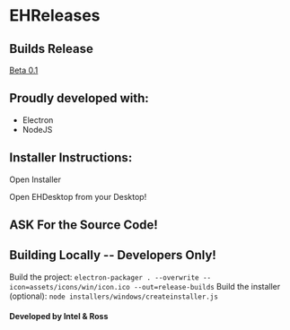 # EHReleases

## Builds Release
[Beta 0.1](https://github.com/RossMdevs/EHReleases/releases/tag/B1)
## Proudly developed with:
 
 * Electron
 * NodeJS
 
## Installer Instructions:
Open Installer

Open EHDesktop from your Desktop!

## ASK For the Source Code!

 ## Building Locally -- Developers Only!
Build the project: `electron-packager . --overwrite --icon=assets/icons/win/icon.ico --out=release-builds`
Build the installer (optional): `node installers/windows/createinstaller.js`


#### Developed by Intel & Ross






